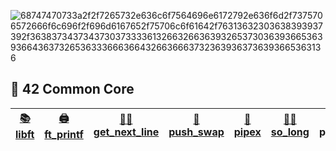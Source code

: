 ![68747470733a2f2f7265732e636c6f7564696e6172792e636f6d2f7375706572666f6c696f2f696d6167652f75706c6f61642f76313632303638393937392f363837343734373037333361326632663639326537303639366536393664363732653633366636643266366637323639363736393665363136](https://images-wixmp-ed30a86b8c4ca887773594c2.wixmp.com/f/2daddf3c-add4-4a2b-880d-064be6821c92/dglksej-3ed5f398-b5c8-4d98-b908-43438b2964f2.gif?token=eyJ0eXAiOiJKV1QiLCJhbGciOiJIUzI1NiJ9.eyJzdWIiOiJ1cm46YXBwOjdlMGQxODg5ODIyNjQzNzNhNWYwZDQxNWVhMGQyNmUwIiwiaXNzIjoidXJuOmFwcDo3ZTBkMTg4OTgyMjY0MzczYTVmMGQ0MTVlYTBkMjZlMCIsIm9iaiI6W1t7InBhdGgiOiJcL2ZcLzJkYWRkZjNjLWFkZDQtNGEyYi04ODBkLTA2NGJlNjgyMWM5MlwvZGdsa3Nlai0zZWQ1ZjM5OC1iNWM4LTRkOTgtYjkwOC00MzQzOGIyOTY0ZjIuZ2lmIn1dXSwiYXVkIjpbInVybjpzZXJ2aWNlOmZpbGUuZG93bmxvYWQiXX0.bxIHtLdJMge5rLi2vf8I4OD6fJr5XSKJXUHbofhWDT8)

## 🗻 42 Common Core

<td>

| [📚 libft](https://github.com/pepedinho/Libft)  | [🖨️ ft_printf](https://github.com/pepedinho/printf_OK) | [👨‍🔧 get_next_line](https://github.com/pepedinho/get_next_line) | [🧮 push_swap](https://github.com/pepedinho/push_swap) | [🔀 pipex](https://github.com/pepedinho/pipex)  | [🧝‍♂️ so_long](https://github.com/pepedinho/so_long.git) | [👴 philosopher(https://github.com/pepedinho/philosopher.git)] |
|--|--|--|--|--|--|--|

</td>
